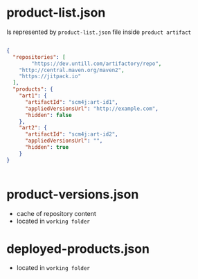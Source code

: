 # product-list.json

Is represented by `product-list.json` file inside `product artifact`

```json

{
  "repositories": [
        "https://dev.untill.com/artifactory/repo",
	"http://central.maven.org/maven2",
	"https://jitpack.io"
  ],
  "products": {
 	"art1": {
	  "artifactId": "scm4j:art-id1",
	  "appliedVersionsUrl": "http://example.com",
	  "hidden": false
	},
	"art2": {
	  "artifactId": "scm4j:art-id2",
	  "appliedVersionsUrl": "",
	  "hidden": true
  	}
}
  
 ```

# product-versions.json

- cache of repository content
- located in `working folder`

# deployed-products.json

- located in `working folder`

